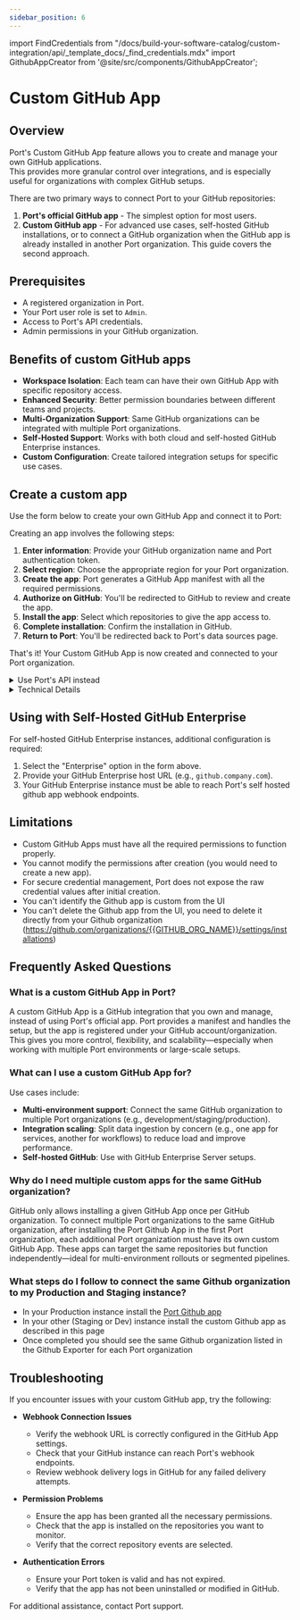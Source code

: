 ```yaml
---
sidebar_position: 6
---
```


import FindCredentials from "/docs/build-your-software-catalog/custom-integration/api/\_template_docs/\_find_credentials.mdx"
import GithubAppCreator from '@site/src/components/GithubAppCreator';

# Custom GitHub App

## Overview

Port's Custom GitHub App feature allows you to create and manage your own GitHub applications.  
This provides more granular control over integrations, and is especially useful for organizations with complex GitHub setups.

There are two primary ways to connect Port to your GitHub repositories:

1. **Port's official GitHub app** - The simplest option for most users.
2. **Custom GitHub app** - For advanced use cases, self-hosted GitHub installations, or to connect a GitHub organization when the GitHub app is already installed in another Port organization.
This guide covers the second approach.

## Prerequisites

- A registered organization in Port.
- Your Port user role is set to `Admin`.
- Access to Port's API credentials.
- Admin permissions in your GitHub organization.

## Benefits of custom GitHub apps

- **Workspace Isolation**: Each team can have their own GitHub App with specific repository access.
- **Enhanced Security**: Better permission boundaries between different teams and projects.
- **Multi-Organization Support**: Same GitHub organizations can be integrated with multiple Port organizations.
- **Self-Hosted Support**: Works with both cloud and self-hosted GitHub Enterprise instances.
- **Custom Configuration**: Create tailored integration setups for specific use cases.

## Create a custom app

Use the form below to create your own GitHub App and connect it to Port:

<GithubAppCreator />

Creating an app involves the following steps:

1. **Enter information**: Provide your GitHub organization name and Port authentication token.
2. **Select region**: Choose the appropriate region for your Port organization.
3. **Create the app**: Port generates a GitHub App manifest with all the required permissions.
4. **Authorize on GitHub**: You'll be redirected to GitHub to review and create the app.
5. **Install the app**: Select which repositories to give the app access to.
6. **Complete installation**: Confirm the installation in GitHub.
7. **Return to Port**: You'll be redirected back to Port's data sources page.

That's it! Your Custom GitHub App is now created and connected to your Port organization.

<details>
<summary>Use Port's API instead</summary>

If you prefer to use Port's API directly:

1. Make a GET request to the GitHub App creation URL endpoint:
   ```
   https://api.getport.io/v1/integration/github-app-creation-url
   ```

2. Include the following query parameters:
   - `isSelfHostedEnterprise=false` (set to `true` for GitHub Enterprise).
   - `githubOrgName=YOUR_ORG_NAME` (replace with your GitHub organization name).
   - `selfHostedEnterpriseUrl=YOUR_GH_ENTERPRISE_URL` (replace with your self hosted github enterprise url).
3. Add your Port authentication token in the Authorization header:
   ```
   Authorization: Bearer YOUR_TOKEN
   ```

4. The response will contain a `url` and a `manifest` object.
5. Submit the manifest to the URL to create your GitHub App.

:::tip
You'll need your Port API credentials for this process:

<FindCredentials/>
:::

</details>

<details>
<summary>Technical Details</summary>

<h3> GitHub App Manifest </h3>

The GitHub App manifest is a JSON configuration file that defines:

- App name and description.
- Webhook URL and events.
- Required permissions.
- Callback URLs.
- Other configuration parameters.

Port generates this manifest automatically based on best practices, ensuring the app has the correct permissions for integration with Port.

<h3> Required Permissions </h3>

Custom GitHub Apps must be configured with the following minimum permissions:

<h4> Repository Permissions </h4>
- **Actions**: Read and Write (for executing self-service action using GitHub workflow).
- **Checks**: Read and Write (for validating `Port.yml`).
- **Contents**: Readonly (for reading port configuration files and repository files).
- **Metadata**: Readonly.
- **Issues**: Readonly.
- **Pull Request**: Read and Write.
- **Dependabot alerts**: Readonly.
- **Administration**: Readonly (for syncing github teams).

<h4> Organization Permissions </h4>
- **Members**: Readonly (for syncing github teams).

<h4> Repository Events </h4>
- Issues.
- Pull Request.
- Push.
- Workflow Run.
- Team.
- Dependabot alerts.

<h3> Credential Storage </h3>

After creating a GitHub App, Port securely stores:

- App ID.
- Github org name.
- Private key.
- Webhook secret.

These credentials are stored in Port's secure credential store and are never exposed in plaintext.

<h3> API Endpoints </h3>

Port provides the following API endpoints for Custom GitHub App creation:

| Endpoint | Method | Description |
|----------|--------|-------------|
| `/v1/integration/github-app-creation-url` | GET | Gets the GitHub App creation URL and manifest |

Query parameters:
- `isSelfHostedEnterprise` (boolean): Whether the GitHub instance is Self-Hosted Enterprise.
- `githubOrgName` (string, optional): Name of the GitHub organization.
- `selfHostedEnterpriseUrl` (string, optional): GitHub Enterprise host URL.

</details>

## Using with Self-Hosted GitHub Enterprise

For self-hosted GitHub Enterprise instances, additional configuration is required:

1. Select the "Enterprise" option in the form above.
2. Provide your GitHub Enterprise host URL (e.g., `github.company.com`).
3. Your GitHub Enterprise instance must be able to reach Port's self hosted github app webhook endpoints.

## Limitations

- Custom GitHub Apps must have all the required permissions to function properly.
- You cannot modify the permissions after creation (you would need to create a new app).
- For secure credential management, Port does not expose the raw credential values after initial creation.
- You can't identify the Github app is custom from the UI
- You can't delete the Github app from the UI, you need to delete it directly from your Github organization (https://github.com/organizations/{{GITHUB_ORG_NAME}}/settings/installations)

## Frequently Asked Questions

### What is a custom GitHub App in Port?

A custom GitHub App is a GitHub integration that you own and manage, instead of using Port's official app. Port provides a manifest and handles the setup, but the app is registered under your GitHub account/organization. This gives you more control, flexibility, and scalability—especially when working with multiple Port environments or large-scale setups.

### What can I use a custom GitHub App for?

Use cases include:
- **Multi-environment support**: Connect the same GitHub organization to multiple Port organizations (e.g., development/staging/production).
- **Integration scaling**: Split data ingestion by concern (e.g., one app for services, another for workflows) to reduce load and improve performance.
- **Self-hosted GitHub**: Use with GitHub Enterprise Server setups.

### Why do I need multiple custom apps for the same GitHub organization?

GitHub only allows installing a given GitHub App once per GitHub organization. To connect multiple Port organizations to the same GitHub organization, after installing the Port Github App in the first Port organization, each additional Port organization must have its own custom GitHub App. These apps can target the same repositories but function independently—ideal for multi-environment rollouts or segmented pipelines.

### What steps do I follow to connect the same Github organization to my Production and Staging instance?

- In your Production instance install the [Port Github app](https://docs.port.io/build-your-software-catalog/sync-data-to-catalog/git/github/#setup)
- In your other (Staging or Dev) instance install the custom Github app as described in this page
- Once completed you should see the same Github organization listed in the Github Exporter for each Port organization

## Troubleshooting

If you encounter issues with your custom GitHub app, try the following:

- **Webhook Connection Issues**
   - Verify the webhook URL is correctly configured in the GitHub App settings.
   - Check that your GitHub instance can reach Port's webhook endpoints.
   - Review webhook delivery logs in GitHub for any failed delivery attempts.

- **Permission Problems**
   - Ensure the app has been granted all the necessary permissions.
   - Check that the app is installed on the repositories you want to monitor.
   - Verify that the correct repository events are selected.

- **Authentication Errors**
   - Ensure your Port token is valid and has not expired.
   - Verify that the app has not been uninstalled or modified in GitHub.

For additional assistance, contact Port support.
